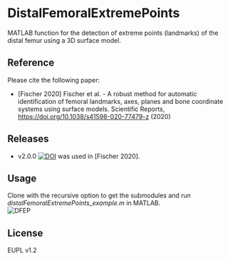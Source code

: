 # DistalFemoralExtremePoints
MATLAB function for the detection of extreme points (landmarks) of the distal femur using a 3D surface model.

## Reference
Please cite the following paper:<br/>
- [Fischer 2020] Fischer et al. - A robust method for automatic identification of femoral landmarks, axes, planes and bone coordinate systems using surface models. Scientific Reports, https://doi.org/10.1038/s41598-020-77479-z (2020)

## Releases
- v2.0.0 [![DOI](https://zenodo.org/badge/DOI/10.5281/zenodo.4280952.svg)](https://doi.org/10.5281/zenodo.4280952) was used in [Fischer 2020]. 

## Usage 
Clone with the recursive option to get the submodules and run *distalFemoralExtremePoints_example.m* in MATLAB.<br/>
![DFEP](https://user-images.githubusercontent.com/43516130/99406707-7ed2be00-28ee-11eb-9ecf-2f4a2ea056e5.jpg)

## License
EUPL v1.2

